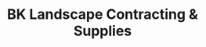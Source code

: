 ---
title: "BK Landscape Contracting & Supplies"
url: /milwaukee/bk-landscape-contracting-und-supplies/
shop: Garten-Center
---